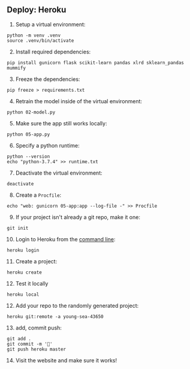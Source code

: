 ## Deploy: Heroku

1. Setup a virtual environment:

```
python -m venv .venv
source .venv/bin/activate
```

2. Install required dependencies:

```
pip install gunicorn flask scikit-learn pandas xlrd sklearn_pandas mummify 
```

3. Freeze the dependencies:

```
pip freeze > requirements.txt
```

4. Retrain the model inside of the virtual environment:

```
python 02-model.py
```

5. Make sure the app still works locally:

```
python 05-app.py
```

6. Specify a python runtime:

```
python --version 
echo "python-3.7.4" >> runtime.txt
```

7. Deactivate the virtual environment:

```
deactivate
```

8. Create a `Procfile`:

```
echo "web: gunicorn 05-app:app --log-file -" >> Procfile
```

9. If your project isn't already a git repo, make it one:

```
git init
```

10. Login to Heroku from the [command line](https://devcenter.heroku.com/articles/heroku-cli):

```
heroku login
```

11. Create a project:

```
heroku create
```

12. Test it locally

```
heroku local
```

12. Add your repo to the randomly generated project:

```
heroku git:remote -a young-sea-43650
```

13. add, commit push:

```
git add .
git commit -m '🚀'
git push heroku master
```

14. Visit the website and make sure it works!